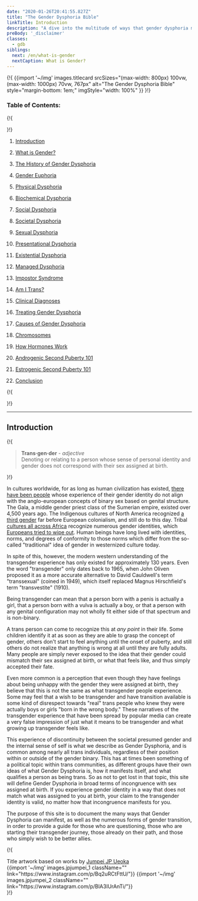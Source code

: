 ```yaml
---
date: "2020-01-26T20:41:55.827Z"
title: "The Gender Dysphoria Bible"
linkTitle: Introduction
description: "A dive into the multitude of ways that gender dysphoria manifests and what it means to be transgender."
preBody: '_disclaimer'
classes:
  - gdb
siblings:
  next: /en/what-is-gender
  nextCaption: What is Gender?
---
```



{!{
{{import
  '~/img'
  images.titlecard
  srcSizes="(max-width: 800px) 100vw, (max-width: 1000px) 70vw, 767px"
  alt="The Gender Dysphoria Bible"
  style="margin-bottom: 1em;"
  imgStyle="width: 100%"
}}
}!}

### Table of Contents:

{!{ <div class="two-column-list"> }!}

1. [Introduction](/en/#introduction)

2. [What is Gender?](/en/what-is-gender)

3. [The History of Gender Dysphoria](/en/history)

4. [Gender Euphoria](/en/euphoria)

5. [Physical Dysphoria](/en/physical-dysphoria)

6. [Biochemical Dysphoria](/en/biochemical-dysphoria)

7. [Social Dysphoria](/en/social-dysphoria)

8. [Societal Dysphoria](/en/societal-dysphoria)

9. [Sexual Dysphoria](/en/sexual-dysphoria)

10. [Presentational Dysphoria](/en/presentational-dysphoria)

11. [Existential Dysphoria](/en/existential-dysphoria)

12. [Managed Dysphoria](/en/managed-dysphoria)

13. [Impostor Syndrome](/en/impostor-syndrome)

14. [Am I Trans?](/en/am-i-trans)

15. [Clinical Diagnoses](/en/diagnoses)

16. [Treating Gender Dysphoria](/en/treatment)

17. [Causes of Gender Dysphoria](/en/causes)

18. [Chromosomes](/en/chromosomes)

19. [How Hormones Work](/en/hormones)

20. [Androgenic Second Puberty 101](/en/second-puberty-masc)

21. [Estrogenic Second Puberty 101](/en/second-puberty-fem)

22. [Conclusion](/en/conclusion)

{!{ </div> }!}

<hr class="print-break-after print-hidden">

## Introduction

{!{
<div class="gutter"><blockquote>
  <strong>Trans·gen·der</strong> - <em>adjective</em><br>
  Denoting or relating to a person whose sense of personal identity and gender does not correspond with their sex assigned at birth.
</blockquote></div>
}!}

In cultures worldwide, for as long as human civilization has existed, [there have been people](https://en.wikipedia.org/wiki/Transgender_history) whose experience of their gender identity do not align with the anglo-european concepts of binary sex based on genital structure. The Gala, a middle gender priest class of the Sumerian empire, existed over 4,500 years ago. The Indigenous cultures of North America recognized [a third gender](https://en.wikipedia.org/wiki/Third_gender) far before European colonialism, and still do to this day. Tribal [cultures all across Africa](https://medium.com/@janelane_62637/the-splendor-of-gender-non-conformity-in-africa-f894ff5706e1) recognize numerous gender identities, which [Europeans tried to wipe out](https://daily.jstor.org/the-deviant-african-genders-that-colonialism-condemned/). Human beings have long lived with identities, norms, and degrees of conformity to those norms which differ from the so-called "traditional" idea of gender in westernized culture today.

In spite of this, however, the modern western understanding of the transgender experience has only existed for approximately 130 years. Even the word "transgender" only dates back to 1965, when John Oliven proposed it as a more accurate alternative to David Cauldwell's term "transsexual" (coined in 1949), which itself replaced Magnus Hirschfield's term "transvestite" (1910).

Being transgender can mean that a person born with a penis is actually a girl, that a person born with a vulva is actually a boy, or that a person with any genital configuration may not wholly fit either side of that spectrum and is non-binary.

A trans person can come to recognize this at *any point* in their life. Some children identify it at as soon as they are able to grasp the concept of gender, others don't start to feel anything until the onset of puberty, and still others do not realize that anything is wrong at all until they are fully adults. Many people are simply never exposed to the idea that their gender could mismatch their sex assigned at birth, or what that feels like, and thus simply accepted their fate.

Even more common is a perception that even though they have feelings about being unhappy with the gender they were assigned at birth, they believe that this is not the same as what transgender people experience. Some may feel that a wish to be transgender and have transition available is some kind of disrespect towards "real" trans people who knew they were actually boys or girls "born in the wrong body." These narratives of the transgender experience that have been spread by popular media can create a very false impression of just what it means to be transgender and what growing up transgender feels like.

This experience of discontinuity between the societal presumed gender and the internal sense of self is what we describe as Gender Dysphoria, and is common among nearly all trans individuals, regardless of their position within or outside of the gender binary. This has at times been something of a political topic within trans communities, as different groups have their own ideas of what Gender Dysphoria is, how it manifests itself, and what qualifies a person as being trans. So as not to get lost in that topic, this site will define Gender Dysphoria in broad terms of incongruence with sex assigned at birth. If you experience gender identity in a way that does not match what was assigned to you at birth, your claim to the transgender identity is valid, no matter how that incongruence manifests for you.

The purpose of this site is to document the many ways that Gender Dysphoria can manifest, as well as the numerous forms of gender transition, in order to provide a guide for those who are questioning, those who are starting their transgender journey, those already on their path, and those who simply wish to be better allies.

{!{
<div class="gutter flex flex-end print-inline print-span2 print-center">
<span>Title artwork based on works by <a href="https://www.instagram.com/jp_means_jumpei/">Jumpei JP Ueoka</a></span>
<div class="grid-row" style="grid-template-columns: 1fr 1fr">
{{import '~/img' images.jpjumpei_1 className="" link="https://www.instagram.com/p/Bq2uRCtFttU/"}}
{{import '~/img' images.jpjumpei_2 className="" link="https://www.instagram.com/p/BlA3IUrAnTi/"}}
</div>
</div>
}!}
